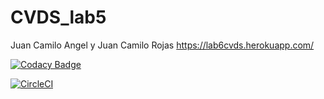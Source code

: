 # CVDS_lab5
Juan Camilo Angel y Juan Camilo Rojas
<https://lab6cvds.herokuapp.com/>


[![Codacy Badge](https://api.codacy.com/project/badge/Grade/21f26755097641a0971e2743f5e21063)](https://www.codacy.com/manual/juan.rojas-o/CVDS_lab5?utm_source=github.com&amp;utm_medium=referral&amp;utm_content=juancamilo399/CVDS_lab5&amp;utm_campaign=Badge_Grade)


[![CircleCI](https://circleci.com/gh/juancamilo399/CVDS_lab5.svg?style=svg)](https://circleci.com/gh/juancamilo399/CVDS_lab5)
